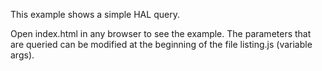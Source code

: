This example shows a simple HAL query.

Open index.html in any browser to see the example.
The parameters that are queried can be modified at the beginning of the file listing.js (variable args).


